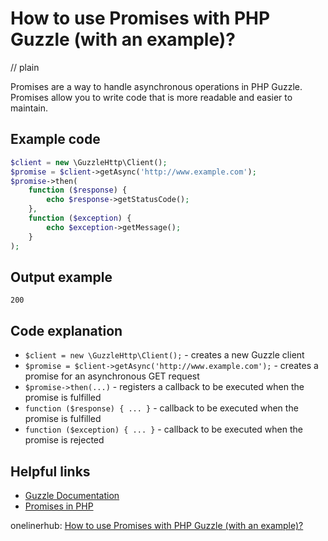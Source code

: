 # How to use Promises with PHP Guzzle (with an example)?
// plain

Promises are a way to handle asynchronous operations in PHP Guzzle. Promises allow you to write code that is more readable and easier to maintain.

## Example code

```php
$client = new \GuzzleHttp\Client();
$promise = $client->getAsync('http://www.example.com');
$promise->then(
    function ($response) {
        echo $response->getStatusCode();
    },
    function ($exception) {
        echo $exception->getMessage();
    }
);
```

## Output example

```
200
```

## Code explanation

- `$client = new \GuzzleHttp\Client();` - creates a new Guzzle client
- `$promise = $client->getAsync('http://www.example.com');` - creates a promise for an asynchronous GET request
- `$promise->then(...)` - registers a callback to be executed when the promise is fulfilled
- `function ($response) { ... }` - callback to be executed when the promise is fulfilled
- `function ($exception) { ... }` - callback to be executed when the promise is rejected

## Helpful links
- [Guzzle Documentation](http://docs.guzzlephp.org/en/stable/)
- [Promises in PHP](https://promisesaplus.com/)

onelinerhub: [How to use Promises with PHP Guzzle (with an example)?](https://onelinerhub.com/php-guzzle/how-to-use-promises-with-php-guzzle--with-an-example-)